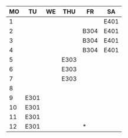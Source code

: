   |MO  |TU|WE  |THU |FR  |SA  |
  |----|--|----|----|----|----|
 1|    |  |    |    |E401|E303|
 2|    |  |    |B304|E401|E303|
 3|    |  |    |B304|E401|E303|
 4|    |  |    |B304|E401|    |
 5|    |  |E303|    |    |E303|
 6|    |  |E303|    |    |E303|
 7|    |  |E303|    |    |E303|
 8|    |  |    |    |    |    |
 9|E301|  |    |    |    |    |
10|E301|  |    |    |    |    |
11|E301|  |    |    |    |    |
12|E301|  |    |*   |    |    |
